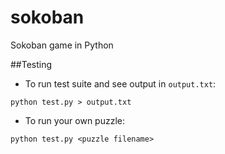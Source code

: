 sokoban
=======

Sokoban game in Python

##Testing
* To run test suite and see output in `output.txt`:
```
python test.py > output.txt
```

* To run your own puzzle:
```
python test.py <puzzle filename>
```
